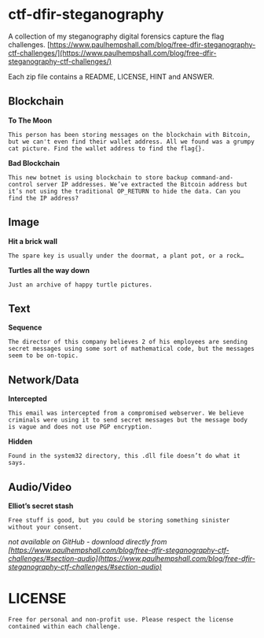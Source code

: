 # ctf-dfir-steganography
A collection of my steganography digital forensics capture the flag challenges.
[https://www.paulhempshall.com/blog/free-dfir-steganography-ctf-challenges/](https://www.paulhempshall.com/blog/free-dfir-steganography-ctf-challenges/)

Each zip file contains a README, LICENSE, HINT and ANSWER.

## Blockchain

**To The Moon**

``
This person has been storing messages on the blockchain with Bitcoin, but we can't even find their wallet address. All we found was a grumpy cat picture. Find the wallet address to find the flag{}.
``

**Bad Blockchain**

```
This new botnet is using blockchain to store backup command-and-control server IP addresses. We’ve extracted the Bitcoin address but it’s not using the traditional OP_RETURN to hide the data. Can you find the IP address?
```


## Image

**Hit a brick wall**

```
The spare key is usually under the doormat, a plant pot, or a rock…
```

**Turtles all the way down**

```
Just an archive of happy turtle pictures.
```

## Text

**Sequence**

```
The director of this company believes 2 of his employees are sending secret messages using some sort of mathematical code, but the messages seem to be on-topic.
```


## Network/Data

**Intercepted**

```
This email was intercepted from a compromised webserver. We believe criminals were using it to send secret messages but the message body is vague and does not use PGP encryption.
```

**Hidden**

```
Found in the system32 directory, this .dll file doesn’t do what it says.
```

## Audio/Video

**Elliot’s secret stash** 

```
Free stuff is good, but you could be storing something sinister without your consent.
```

*not available on GitHub - download directly from [https://www.paulhempshall.com/blog/free-dfir-steganography-ctf-challenges/#section-audio](https://www.paulhempshall.com/blog/free-dfir-steganography-ctf-challenges/#section-audio)*


# LICENSE

```
Free for personal and non-profit use. Please respect the license contained within each challenge.
```
